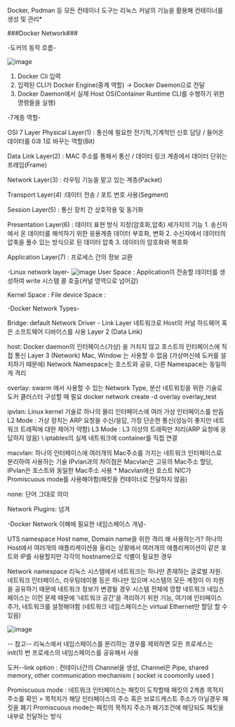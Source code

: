 Docker, Podman 등 모든 컨테이너 도구는 리눅스 커널의 기능을 활용해 컨테이너를 생성 및 관리*

###Docker Network###

-도커의 동작 흐름-

![image](https://user-images.githubusercontent.com/104714337/218274811-8623c5b7-81b8-450d-81c6-3df85295a24b.png)
  1. Docker Cli 입력
  2. 입력된 CLI가 Docker Engine(중계 역할) -> Docker Daemon으로 전달
  3. Docker Daemon에서 실제 Host OS(Container Runtime CLI를 수행하기 위한 명령들을 실행)
    
-7계층 역할-

  OSI 7 Layer Physical Layer(1) : 통신에 필요한 전기적,기계적인 신호 담당 / 들어온 데이터를 0과 1로 바꾸는 역할(Bit)

  Data Link Layer(2) : MAC 주소를 통해서 통신 / 데이터 링크 계층에서 데이터 단위는 프레임(Frame)

  Network Layer(3) : 라우팅 기능을 맡고 있는 계층(Packet)

  Transport Layer(4) :데이터 전송 / 포트 번호 사용(Segment)

  Session Layer(5) : 통신 장치 간 상호작용 및 동기화

  Presentation Layer(6) : 데이터 표현 방식 지정(암호화,압축) 세가지의 기능 1. 송신자에서 온 데이터를 해석하기 위한 응용계층 데이터 부호화, 변화 2. 수신자에서 데이터의 압축을 풀수 있는 방식으로 된 데이터 압축 3. 데이터의 암호화와 복호화

  Application Layer(7) : 프로세스 간의 정보 교환

-Linux network layer-
![image](https://user-images.githubusercontent.com/104714337/218293029-97ccde41-3d8b-4a9f-8cbd-6c9c081e9632.png)
  User Space : 
    Application이 전송할 데이터를 생성하여 write 시스템 콜 호출(커널 영역으로 넘어감)
    
  Kernel Space : 
    File 
  device Space : 


-Docker Network Types-

  Bridge: default Network Driver - Link Layer 네트워크로 Host의 커널 하드웨어 혹은 소프트웨어 디바이스를 사용 Layer 2 (Data Link)

  host: Docker daemon의 인터페이스(가상) 을 거치지 않고 호스트의 인터페이스에 직접 통신 Layer 3 (Network) Mac, Window 는 사용할 수 없음 (가상머신에 도커를 설치하기 때문에) Network Namespace는 호스트와 공유, 다른 Namespace는 동일하게 격리

  overlay: swarm 에서 사용할 수 있는 Network Type, 분산 네트워킹을 위한 기술로 도커 클러스터 구성할 때 필요 docker network create -d overlay overlay_test

  ipvlan: Linux kernel 기술로 하나의 물리 인터페이스에 여러 가상 인터페이스를 만듬 L2 Mode : 가상 장치는 ARP 요청을 수신/응답, 가장 단순한 통신(성능이 좋지만 네트워크 트래픽에 대한 제어가 약함) L3 Mode : L3 이상의 트래픽만 처리(ARP 요청에 응답하지 않음) \ iptables의 실제 네트워크에 container를 직접 연결

  macvlan: 하나의 인터페이스에 여러개의 Mac주소를 가지는 네트워크 인터페이스로 분리하여 사용하는 기술 IPvlan과의 차이점은 Macvlan은 고유의 Mac주소 할당, IPvlan은 호스트와 동일한 Mac주소 사용 * Macvlan에선 호스트 NIC가 Promiscuous mode를 사용해야함(패킷을 컨테이너로 전달하지 않음)

  none: 단어 그대로 의미

  Network Plugins: 넘겨

-Docker Network 이해에 필요한 네임스페이스 개념-

  UTS namespace Host name, Domain name을 위한 격리 왜 사용하는가? 하나의 Host에서 여러개의 애플리케이션을 올리는 상황에서 여러개의 애플리케이션이 같은 포트와 IP를 사용할지만 각각의 hostname으로 식별이 필요한 경우

  Network namespace 리눅스 시스템에서 네트워크는 하나만 존재하는 글로벌 자원. 네트워크 인터페이스, 라우팅테이블 등은 하나만 있으며 시스템의 모든 계정이 이 자원을 공유하기 때문에 네트워크 정보가 변경될 경우 시스템 전체에 영향 네트워크 네임스페이스는 이런 문제 때문에 '네트워크 공간'을 격리하기 위한 기능, 여기에 인터페이스 추가, 네트워크를 설정해야함 (네트워크 네임스페이스는 virtual Ethernet만 할당 할 수 있음)

![image](https://user-images.githubusercontent.com/104714337/218275363-eb096439-b7ef-45ab-80c8-62e935bdbe1f.png)


-- 참고-- 
  리눅스에서 네임스페이스를 분리하는 경우를 제외하면 모든 프로세스는 init(1) 번 프로세스의 네임스페이스를 공유해서 사용

  도커--link option : 컨테이너간의 Channel을 생성, Channel은 Pipe, shared memory, other communication mechanism ( socket is coomonlly used )

  Promiscuous mode : 네트워크 인터페이스는 패킷이 도착할때 패킷의 2계층 목적지 주소를 확인 > 목적지가 해당 인터페이스의 주소 혹은 브로드캐스트 주소가 아닐경우 패킷을 폐기 Promiscuous mode는 패킷의 목적지 주소가 폐기조건에 해당되도 패킷을 내부로 전달하는 방식

